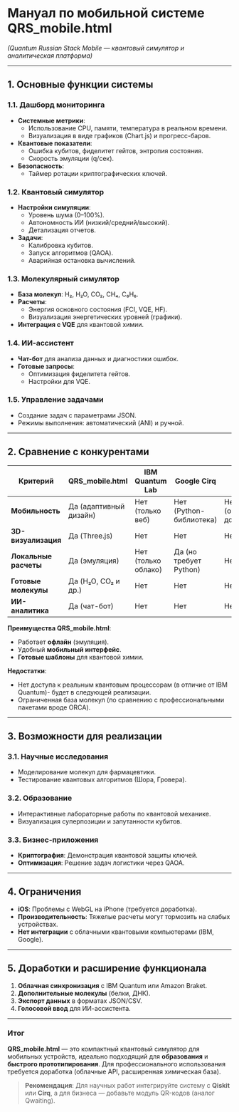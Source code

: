 # **Мануал по мобильной системе QRS_mobile.html**  
*(Quantum Russian Stack Mobile — квантовый симулятор и аналитическая платформа)*  

---

## **1. Основные функции системы**  
### **1.1. Дашборд мониторинга**  
- **Системные метрики**:  
  - Использование CPU, памяти, температура в реальном времени.  
  - Визуализация в виде графиков (Chart.js) и прогресс-баров.  
- **Квантовые показатели**:  
  - Ошибка кубитов, фиделитет гейтов, энтропия состояния.  
  - Скорость эмуляции (q/сек).  
- **Безопасность**:  
  - Таймер ротации криптографических ключей.  

### **1.2. Квантовый симулятор**  
- **Настройки симуляции**:  
  - Уровень шума (0–100%).  
  - Автономность ИИ (низкий/средний/высокий).  
  - Детализация отчетов.  
- **Задачи**:  
  - Калибровка кубитов.  
  - Запуск алгоритмов (QAOA).  
  - Аварийная остановка вычислений.  

### **1.3. Молекулярный симулятор**  
- **База молекул**: H₂, H₂O, CO₂, CH₄, C₆H₆.  
- **Расчеты**:  
  - Энергия основного состояния (FCI, VQE, HF).  
  - Визуализация энергетических уровней (графики).  
- **Интеграция с VQE** для квантовой химии.  

### **1.4. ИИ-ассистент**  
- **Чат-бот** для анализа данных и диагностики ошибок.  
- **Готовые запросы**:  
  - Оптимизация фиделитета гейтов.  
  - Настройки для VQE.  

### **1.5. Управление задачами**  
- Создание задач с параметрами JSON.  
- Режимы выполнения: автоматический (ANI) и ручной.  

---

## **2. Сравнение с конкурентами**  
| **Критерий**       | **QRS_mobile.html**                     | **IBM Quantum Lab**          | **Google Cirq**              | **Rigetti Forest**          |  
|---------------------|----------------------------------------|-----------------------------|-----------------------------|-----------------------------|  
| **Мобильность**     | Да (адаптивный дизайн)                | Нет (только веб)           | Нет (Python-библиотека)     | Нет (облачный доступ)       |  
| **3D-визуализация** | Да (Three.js)                          | Нет                        | Нет                        | Нет                        |  
| **Локальные расчеты**| Да (эмуляция)                         | Нет (только облако)        | Да (но требует Python)      | Нет                        |  
| **Готовые молекулы**| Да (H₂O, CO₂ и др.)                   | Нет                        | Нет                        | Нет                        |  
| **ИИ-аналитика**    | Да (чат-бот)                          | Нет                        | Нет                        | Нет                        |  

**Преимущества QRS_mobile.html**:  
- Работает **офлайн** (эмуляция).  
- Удобный **мобильный интерфейс**.  
- **Готовые шаблоны** для квантовой химии.  

**Недостатки**:  
- Нет доступа к реальным квантовым процессорам (в отличие от IBM Quantum)- будет в следующей реализации.  
- Ограниченная база молекул (по сравнению с профессиональными пакетами вроде ORCA).  

---

## **3. Возможности для реализации**  
### **3.1. Научные исследования**  
- Моделирование молекул для фармацевтики.  
- Тестирование квантовых алгоритмов (Шора, Гровера).  

### **3.2. Образование**  
- Интерактивные лабораторные работы по квантовой механике.  
- Визуализация суперпозиции и запутанности кубитов.  

### **3.3. Бизнес-приложения**  
- **Криптография**: Демонстрация квантовой защиты ключей.  
- **Оптимизация**: Решение задач логистики через QAOA.  

---

## **4. Ограничения**  
- **iOS**: Проблемы с WebGL на iPhone (требуется доработка).  
- **Производительность**: Тяжелые расчеты могут тормозить на слабых устройствах.  
- **Нет интеграции** с облачными квантовыми компьютерами (IBM, Google).  

---

## **5. Доработки и расширение функционала**  
1. **Облачная синхронизация** с IBM Quantum или Amazon Braket.  
2. **Дополнительные молекулы** (белки, ДНК).  
3. **Экспорт данных** в форматах JSON/CSV.  
4. **Голосовой ввод** для ИИ-ассистента.  

---

### **Итог**  
**QRS_mobile.html** — это компактный квантовый симулятор для мобильных устройств, идеально подходящий для **образования** и **быстрого прототипирования**. Для профессионального использования требуется доработка (облачные API, расширенная химическая база).  

> **Рекомендация**: Для научных работ интегрируйте систему с **Qiskit** или **Cirq**, а для бизнеса — добавьте модуль QR-кодов (аналог Qwaiting).
